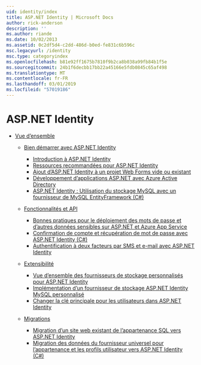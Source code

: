 ```yaml
---
uid: identity/index
title: ASP.NET Identity | Microsoft Docs
author: rick-anderson
description: ''
ms.author: riande
ms.date: 10/02/2013
ms.assetid: 0c2df5d4-c2dd-486d-b0ed-fe831c6b596c
msc.legacyurl: /identity
msc.type: categoryindex
ms.openlocfilehash: b81e92ff1675b7810f9b2ca8b038a99fb84b1f5e
ms.sourcegitcommit: 24b1f6decbb17bb22a45166e5fdb0845c65af498
ms.translationtype: MT
ms.contentlocale: fr-FR
ms.lasthandoff: 03/01/2019
ms.locfileid: "57019186"
---
```

<a name="aspnet-identity"></a>ASP.NET Identity
====================
- [Vue d’ensemble](overview/index.md)

    - [Bien démarrer avec ASP.NET Identity](overview/getting-started/index.md)

        - [Introduction à ASP.NET Identity](overview/getting-started/introduction-to-aspnet-identity.md)
        - [Ressources recommandées pour ASP.NET Identity](overview/getting-started/aspnet-identity-recommended-resources.md)
        - [Ajout d’ASP.NET Identity à un projet Web Forms vide ou existant](overview/getting-started/adding-aspnet-identity-to-an-empty-or-existing-web-forms-project.md)
        - [Développement d’applications ASP.NET avec Azure Active Directory](overview/getting-started/developing-aspnet-apps-with-windows-azure-active-directory.md)
        - [ASP.NET Identity : Utilisation du stockage MySQL avec un fournisseur de MySQL EntityFramework (C#)](overview/getting-started/aspnet-identity-using-mysql-storage-with-an-entityframework-mysql-provider.md)
    - [Fonctionnalités et API](overview/features-api/index.md)

        - [Bonnes pratiques pour le déploiement des mots de passe et d’autres données sensibles sur ASP.NET et Azure App Service](overview/features-api/best-practices-for-deploying-passwords-and-other-sensitive-data-to-aspnet-and-azure.md)
        - [Confirmation de compte et récupération de mot de passe avec ASP.NET Identity (C#)](overview/features-api/account-confirmation-and-password-recovery-with-aspnet-identity.md)
        - [Authentification à deux facteurs par SMS et e-mail avec ASP.NET Identity](overview/features-api/two-factor-authentication-using-sms-and-email-with-aspnet-identity.md)
    - [Extensibilité](overview/extensibility/index.md)

        - [Vue d’ensemble des fournisseurs de stockage personnalisés pour ASP.NET Identity](overview/extensibility/overview-of-custom-storage-providers-for-aspnet-identity.md)
        - [Implémentation d’un fournisseur de stockage ASP.NET Identity MySQL personnalisé](overview/extensibility/implementing-a-custom-mysql-aspnet-identity-storage-provider.md)
        - [Changer la clé principale pour les utilisateurs dans ASP.NET Identity](overview/extensibility/change-primary-key-for-users-in-aspnet-identity.md)
    - [Migrations](overview/migrations/index.md)

        - [Migration d’un site web existant de l’appartenance SQL vers ASP.NET Identity](overview/migrations/migrating-an-existing-website-from-sql-membership-to-aspnet-identity.md)
        - [Migration des données du fournisseur universel pour l’appartenance et les profils utilisateur vers ASP.NET Identity (C#)](overview/migrations/migrating-universal-provider-data-for-membership-and-user-profiles-to-aspnet-identity.md)

